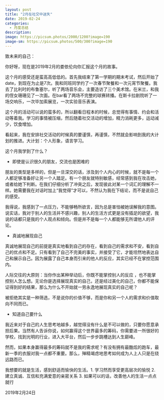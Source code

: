 ```yaml
---
layout: post
title: "2月在社交中迷失"
date: 2019-02-24
categories:
  - 月度总结
description:
image: https://picsum.photos/2000/1200?image=190
image-sm: https://picsum.photos/500/300?image=190
---
```

致未来的自己：

你好呀，现在是2019年2月的娄依伦向你汇报这个月的故事。

这个月的感受还是蛮高高低低的。首先我结束了第一学期的期末考试，然后开始了date，到现在为止是7次。我和同班同学约了一次春节聚餐和一次元宵节<!--break-->聚餐。我去了比利时的布鲁塞尔，听了两场音乐会，主要造访了三个美术馆。在米兰，和我的侄女珊珊见了一次面。在bar看了两场不完整的球赛转播。在斯卡拉剧院听了一场交响乐，一次毕加索展览，一次实验音乐表演。

这个月的活动可以说的蛮多的，所以翻看日程本的时候，总觉得有事情、约会和活动等着我。学习的事情被压缩，然后随着社交活动的增加，精力消耗更多，运动减少，饮食增加。

看起来，我在安排社交活动的时候真的要谨慎，再谨慎，不然就会影响到我的大计划的推进。大计划：个人形象，语言学习。

这个月我学到了什么？

<ul>
  <li>即使是认识很久的朋友，交流也是困难的</li>
</ul>
朋友的类型是多样的，但是一旦深交的话，涉及到个人内心的时候，就不是每一个人都足够准备好让另一个人踏足。有一个朋友就特别敏感，经常感到我在攻击她，或者给她下判断。在我们仔细分析了冲突之后，发现彼此对某一个词汇的理解不一样。她需要我在对话时加上“我觉得”才可以，不然认为我在下结论，而不是说自己的感受。

我得说，我感到了一点压力，不能够畅所欲言，因为总是害怕被她误解我的意图。说实话，我对于别人的生活并不感兴趣，别人的生活方式更是没有插足的欲望，我说的话都只是我的个人观点和倾向。但是并不是每一个人都能够无所谓他人的评论。

<ul>
  <li>真诚地展现自己</li>
</ul>
真诚地展现自己的前提是真实地看到自己的存在，看到自己的需求和不安，看到自己的优点和不足。只有看到了自己不完美的事实，并接受了它，才能坦然地表达自己和展示自己。因为展露了自己本身而引来的他人的反应，其实已经不在掌控范围内。

人际交往的大原则：当你作出某种举动后，你既不能掌控别人的反应 ，也不能掌控别人怎么想。无论你是选择展现真实的自己，还是经过美化的自己，你都不能保证得到好的结果，那么为什么不开始就一劳永逸地展现真实的自己呢？

被拒绝其实是一种筛选，不是说你的价值不够，而是你和另一个人的需求和价值取向不同而已。

<ul>
  <li>知道自己要什么</li>
</ul>
我近来对于自己的人生思考地越多，越觉得没有什么是不可以做的，只要你愿意承担后果。当然有人告诉你说，如何赢得这个世界最多的筹码，你需要进一所很好的学校，找到光明的行业，进入大平台，然后一步步跳槽达到人生巅峰。

然而，如果本身赢得最多的筹码就不是我的需求呢？有没有拥有最酷炫的跑车，最新一季的衣服对我一点都不重要。那么，殚精竭虑地思考如何成为人上人只是在绕远路而已。

我想要的就是生活，感到舒适而愉快的生活。1. 学习然而享受更高层次的愉悦 2. 建立真诚、互信和充满爱意的亲密关系 3. 如果可以的话，改善他人的生活一点点就行

2019年2月24日